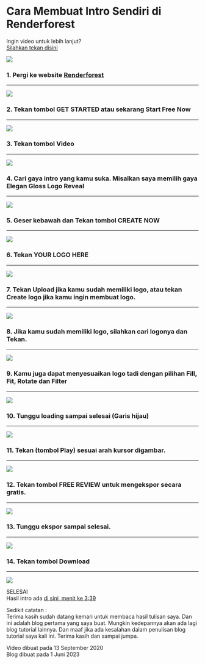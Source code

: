 # Cara Membuat Intro Sendiri di Renderforest

Ingin video untuk lebih lanjut?  
[Silahkan tekan disini](https://youtu.be/0LDWzgIgrdM)

![](https://github.com/LIGMATV/LIGMATV/assets/143163098/efcae167-6010-4c5c-98c9-ecf7ebc3416a)

### 1. Pergi ke website [Renderforest](http://renderforest.com/)

***


![](https://github.com/LIGMATV/LIGMATV/assets/143163098/ede0d18d-f499-492c-8e43-cc10e4b14e9f)

### 2. Tekan tombol GET STARTED atau sekarang Start Free Now

***

![](https://github.com/LIGMATV/LIGMATV/assets/143163098/1cb6cadd-7c03-45fc-bac9-4251aaf658b9)

### 3. Tekan tombol Video

***

![](https://github.com/LIGMATV/LIGMATV/assets/143163098/2bba99c5-7fd5-4d2e-962e-4f5a96ba7952)

### 4. Cari gaya intro yang kamu suka. Misalkan saya memilih gaya Elegan Gloss Logo Reveal

***

![](https://github.com/LIGMATV/LIGMATV/assets/143163098/1d678b84-0367-47ab-a25d-a908f9c821b5)

### 5. Geser kebawah dan Tekan tombol CREATE NOW

***

![](https://github.com/LIGMATV/LIGMATV/assets/143163098/b753fe46-f716-4f78-880e-7995590fbe2e)

### 6. Tekan YOUR LOGO HERE

***

![](https://github.com/LIGMATV/LIGMATV/assets/143163098/ffa9c84b-e241-47b3-bbc6-91cb3f69cf62)

### 7. Tekan Upload jika kamu sudah memiliki logo, atau tekan Create logo jika kamu ingin membuat logo.

***

![](https://github.com/LIGMATV/LIGMATV/assets/143163098/0b757b15-cef0-40fc-8e7a-039b36e8f927)

### 8. Jika kamu sudah memiliki logo, silahkan cari logonya dan Tekan.

***

![](https://github.com/LIGMATV/LIGMATV/assets/143163098/7b96f0b6-0036-4b14-afeb-0e85363082dd)

### 9. Kamu juga dapat menyesuaikan logo tadi dengan pilihan Fill, Fit, Rotate dan Filter

***

![](https://github.com/LIGMATV/LIGMATV/assets/143163098/d2e48f76-e064-4169-bf8c-ec69eeb177b4)

### 10. Tunggu loading sampai selesai (Garis hijau)

***

![](https://github.com/LIGMATV/LIGMATV/assets/143163098/53f8ca19-7383-4424-97c7-e43987c36108)

### 11. Tekan (tombol Play) sesuai arah kursor digambar.

***

![](https://github.com/LIGMATV/LIGMATV/assets/143163098/efaa8ce4-3527-45f6-8dd1-9fa4b84603db)

### 12. Tekan tombol FREE REVIEW untuk mengekspor secara gratis.

***

![](https://github.com/LIGMATV/LIGMATV/assets/143163098/3fd70c62-77ac-4752-b968-0f9a2bad20a3)

### 13. Tunggu ekspor sampai selesai.

***

![](https://github.com/LIGMATV/LIGMATV/assets/143163098/d8f87f5f-a55a-4c26-bf44-70898e992cee)

### 14. Tekan tombol Download

***

![](https://github.com/LIGMATV/LIGMATV/assets/143163098/781c4ea6-c02a-4d53-8483-f0808c6dc836)

SELESAI  
Hasil intro ada [di sini, menit ke 3:39](https://youtu.be/0LDWzgIgrdM)

Sedikit catatan :  
Terima kasih sudah datang kemari untuk membaca hasil tulisan saya. Dan
ini adalah blog pertama yang saya buat. Mungkin kedepannya akan ada lagi
blog tutorial lainnya. Dan maaf jika ada kesalahan dalam penulisan blog
tutorial saya kali ini. Terima kasih dan sampai jumpa.

Video dibuat pada 13 September 2020  
Blog dibuat pada 1 Juni 2023
